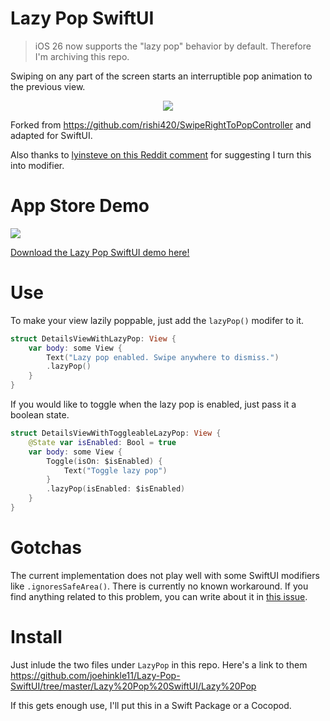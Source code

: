 # Lazy Pop SwiftUI

> iOS 26 now supports the "lazy pop" behavior by default. Therefore I'm archiving this repo.

Swiping on any part of the screen starts an interruptible pop animation to the previous view.

<p align="center"><img src="https://github.com/joehinkle11/Lazy-Pop-SwiftUI/raw/master/demo.gif"/></p>

Forked from https://github.com/rishi420/SwipeRightToPopController and adapted for SwiftUI.

Also thanks to [lyinsteve on this Reddit comment](https://www.reddit.com/r/iOSProgramming/comments/e4zeoi/i_made_a_swiftui_component_so_you_can_drag/f9gkllt/) for suggesting I turn this into modifier.

# App Store Demo

[![](https://raw.githubusercontent.com/joehinkle11/Lazy-Pop-SwiftUI/master/Lazy%20Pop%20SwiftUI/Assets.xcassets/AppIcon.appiconset/Icon-App-60x60%402x.png)](https://apps.apple.com/us/app/lazy-pop-swiftui-demo/id1490371801)

[Download the Lazy Pop SwiftUI demo here!](https://apps.apple.com/us/app/lazy-pop-swiftui-demo/id1490371801)

# Use

To make your view lazily poppable, just add the `lazyPop()` modifer to it.

```swift
struct DetailsViewWithLazyPop: View {
    var body: some View {
        Text("Lazy pop enabled. Swipe anywhere to dismiss.")
        .lazyPop()
    }
}
```
If you would like to toggle when the lazy pop is enabled, just pass it a boolean state.

```swift
struct DetailsViewWithToggleableLazyPop: View {
    @State var isEnabled: Bool = true
    var body: some View {
        Toggle(isOn: $isEnabled) {
            Text("Toggle lazy pop")
        }
        .lazyPop(isEnabled: $isEnabled)
    }
}
```

# Gotchas

The current implementation does not play well with some SwiftUI modifiers like `.ignoresSafeArea()`. There is currently no known workaround. If you find anything related to this problem, you can write about it in [this issue](https://github.com/joehinkle11/Lazy-Pop-SwiftUI/issues/3#issuecomment-1079688013).

# Install

Just inlude the two files under `LazyPop` in this repo. Here's a link to them https://github.com/joehinkle11/Lazy-Pop-SwiftUI/tree/master/Lazy%20Pop%20SwiftUI/Lazy%20Pop

If this gets enough use, I'll put this in a Swift Package or a Cocopod.
